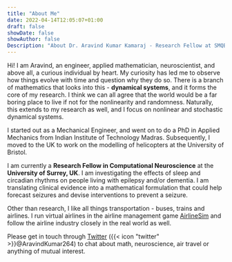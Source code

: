 ```yaml
---
title: "About Me"
date: 2022-04-14T12:05:07+01:00
draft: false
showDate: false
showAuthor: false
Description: "About Dr. Aravind Kumar Kamaraj - Research Fellow at SMQB"
---
```


Hi! I am Aravind, an engineer, applied mathematician, neuroscientist, and above all, a curious individual by heart. My curiosity has led me to observe how things evolve with time and question why they do so. There is a branch of mathematics that looks into this - **dynamical systems**, and it forms the core of my research. I think we can all agree that the world would be a far boring place to live if not for the nonlinearity and randomness. Naturally, this extends to my research as well, and I focus on nonlinear and stochastic dynamical systems. 

I started out as a Mechanical Engineer, and went on to do a PhD in Applied Mechanics from Indian Institute of Technology Madras. Subsequently, I moved to the UK to work on the modelling of helicopters at the University of Bristol. 

I am currently a **Research Fellow in Computational Neuroscience** at the **University of Surrey, UK**. I am investigating the effects of sleep and circadian rhythms on people living with epilepsy and/or dementia. I am translating clinical evidence into a mathematical formulation that could help forecast seizures and devise interventions to prevent a seizure.

Other than research, I like all things transportation - buses, trains and airlines. I run virtual airlines in the airline management game [AirlineSim](https://www.airlinesim.aero/en) and follow the airline industry closely in the real world as well.

Please get in touch through [Twitter](https://twitter.com/AravindKumar264) ({{< icon "twitter" >}}@AravindKumar264) to chat about math, neuroscience, air travel or anything of mutual interest.  
